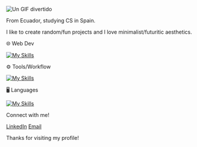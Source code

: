 ![Un GIF divertido](https://i.giphy.com/media/v1.Y2lkPTc5MGI3NjExMTBtbmR6bnFkcGJrcGkzazgwN3k0eHE4c25jeTdseHpmcDFmaTl3byZlcD12MV9pbnRlcm5hbF9naWZfYnlfaWQmY3Q9Zw/eFvs5iE6a6ntVIRaEN/giphy.gif)

From Ecuador, studying CS in Spain.

I like to create random/fun projects and I love minimalist/futuritic aesthetics.

🌐 Web Dev

[![My Skills](https://skillicons.dev/icons?i=js,html,css,react,bun,md,redux,sqlite,threejs,vercel,vite)](https://skillicons.dev) 

⚙️ Tools/Workflow

[![My Skills](https://skillicons.dev/icons?i=linux,arch,bash,git,vim,vscode)](https://skillicons.dev)  

🖥️ Languages

[![My Skills](https://skillicons.dev/icons?i=c,cpp,cmake,postman,py)](https://skillicons.dev) 

Connect with me!

[LinkedIn](https://www.linkedin.com/in/ricardo-perez-b11872242)
[Email](mailto:rickypcyt@gmail.com)

Thanks for visiting my profile!
